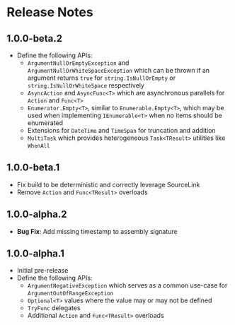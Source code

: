 # Release Notes

## 1.0.0-beta.2
- Define the following APIs:
    - `ArgumentNullOrEmptyException` and `ArgumentNullOrWhiteSpaceException` which can be
      thrown if an argument returns `true` for `string.IsNullOrEmpty` or `string.IsNullOrWhiteSpace`
      respectively
    - `AsyncAction` and `AsyncFunc<T>` which are asynchronous parallels for `Action` and `Func<T>`
    - `Enumerator.Empty<T>`, similar to `Enumerable.Empty<T>`, which may be used when implementing
      `IEnumerable<T>` when no items should be enumerated
    - Extensions for `DateTime` and `TimeSpan` for truncation and addition
    - `MultiTask` which provides heterogeneous `Task<TResult>` utilities like `WhenAll`

## 1.0.0-beta.1
- Fix build to be deterministic and correctly leverage SourceLink
- Remove `Action` and `Func<TResult>` overloads

## 1.0.0-alpha.2
- **Bug Fix**: Add missing timestamp to assembly signature

## 1.0.0-alpha.1
- Initial pre-release
- Define the following APIs:
    - `ArgumentNegativeException` which serves as a common use-case for `ArgumentOutOfRangeException`
    - `Optional<T>` values where the value may or may not be defined
    - `TryFunc` delegates
    - Additional `Action` and `Func<TResult>` overloads
